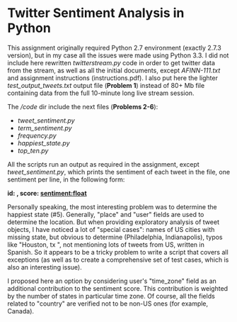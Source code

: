 # Twitter Sentiment Analysis in Python

This assignment originally required Python 2.7 environment (exactly 2.7.3 version), but in my case all the issues were made using Python 3.3. I did not include here rewritten _twitterstream.py_ code in order to get twitter data from the stream, as well as all the initial documents, except _AFINN-111.txt_ and assignment instructions (instructions.pdf). I also put here the lighter _test_output_tweets.txt_ output file (**Problem 1**) instead of 80+ Mb file containing data from the full 10-minute long live stream session.

The _/code_ dir include the next files (**Problems 2-6**):
* _tweet_sentiment.py_
* _term_sentiment.py_
* _frequency.py_
* _happiest_state.py_
* _top_ten.py_

All the scripts run an output as required in the assignment, except _tweet_sentiment.py_, which prints the sentiment of each tweet in the file, one sentiment per line, in the following form:

__id: <term id>, score: <sentiment:float>__

Personally speaking, the most interesting problem was to determine the happiest state (#5). Generally, "place" and "user" fields are used to determine the location. But when providing exploratory analysis of tweet objects, I have noticed a lot of "special cases": names of US cities with missing state, but obvious to determine (Philadelphia, Indianapolis), typos like "Houston, tx ", not mentioning lots of tweets from US, written in Spanish. So it appears to be a tricky problem to write a script that covers all exceptions (as well as to create a comprehensive set of test cases, which is also an interesting issue).

I proposed here an option by considering user's "time_zone" field as an additional contribution to the sentiment score. This contribution is weighted by the number of states in particular time zone. Of course, all the fields related to "country" are verified not to be non-US ones (for example, Canada).